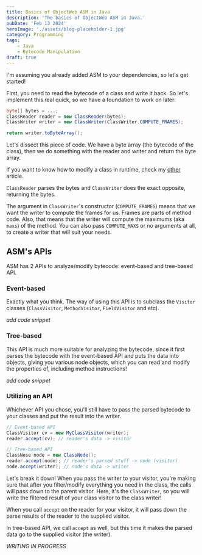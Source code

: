 ```yaml
---
title: Basics of ObjectWeb ASM in Java
description: 'The basics of ObjectWeb ASM in Java.'
pubDate: 'Feb 13 2024'
heroImage: './assets/blog-placeholder-1.jpg'
category: Programming
tags:
    - Java
    - Bytecode Manipulation
draft: true
---
```


I'm assuming you already added ASM to your dependencies, so let's get started!

First, you need to read the bytecode of a class and write it back. So let's implement this real quick, so we have a foundation to work on later:
```java
byte[] bytes = ...;
ClassReader reader = new ClassReader(bytes);
ClassWriter writer = new ClassWriter(ClassWriter.COMPUTE_FRAMES);

return writer.toByteArray();
```

Let's dissect this piece of code. We have a byte array (the bytecode of the class), then we do something with the reader and writer and return the byte array.

If you want to know how to modify a class in runtime, check my [other](/blog/bytecode-manipulation-in-jvm) article.

`ClassReader` parses the bytes and `ClassWriter` does the exact opposite, returning the bytes.

The argument in `ClassWriter`'s constructor (`COMPUTE_FRAMES`) means that we want the writer to compute the frames for us. Frames are parts of method code. Also, that means that the writer will compute the maximums (aka `maxs`) of the method.
You can also pass `COMPUTE_MAXS` or no arguments at all, to create a writer that will suit your needs.

## ASM's APIs
ASM has 2 APIs to analyze/modify bytecode: event-based and tree-based API.

### Event-based
Exactly what you think. The way of using this API is to subclass the `Visitor` classes (`ClassVisitor`, `MethodVisitor`, `FieldVisitor` and etc).

*add code snippet*


### Tree-based
This API is much more suitable for analyzing the bytecode, since it first parses the bytecode with the event-based API and puts the data into objects, giving you various node objects, which you can read and modify the properties of, including method instructions!

*add code snippet*


### Utilizing an API
Whichever API you chose, you'll still have to pass the parsed bytecode to your classes and put the result into the writer.

```java
// Event-based API
ClassVisitor cv = new MyClassVisitor(writer);
reader.accept(cv); // reader's data -> visitor 

// Tree-based API
ClassNose node = new ClassNode();
reader.accept(node); // reader's parsed stuff -> node (visitor)
node.accept(writer); // node's data -> writer
```

Let's break it down! When you pass the writer to your visitor, you're making sure that after you filter/modify everything you need in the class, the calls will pass down to the parent visitor. Here, it's the `ClassWriter`, so you will write the filtered result of your class visitor to the class writer!

When you call `accept` on the reader for your visitor, it will pass down the parse results of the reader to the supplied visitor.

In tree-based API, we call `accept` as well, but this time it makes the parsed data go to the supplied visitor (the writer).

*WRITING IN PROGRESS*